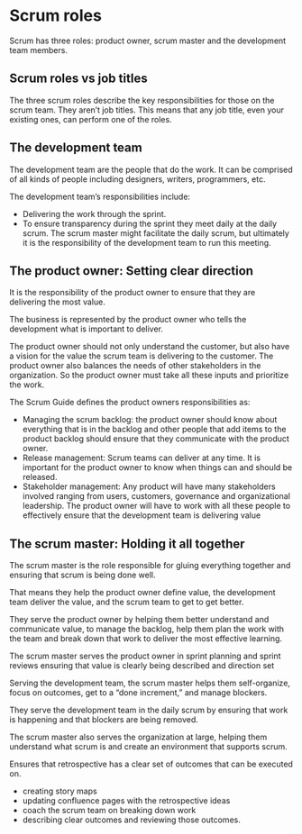 # Scrum roles

Scrum has three roles: product owner, scrum master and the development team members.

## Scrum roles vs job titles

The three scrum roles describe the key responsibilities for those on the scrum team. They aren’t job titles. This means that any job title, even your existing ones, can perform one of the roles.

## The development team

The development team are the people that do the work. It can be comprised of all kinds of people including designers, writers, programmers, etc.

The development team’s responsibilities include:

- Delivering the work through the sprint.
- To ensure transparency during the sprint they meet daily at the daily scrum. The scrum master might facilitate the daily scrum, but ultimately it is the responsibility of the development team to run this meeting.


## The product owner: Setting clear direction

It is the responsibility of the product owner to ensure that they are delivering the most value.

The business is represented by the product owner who tells the development what is important to deliver.

The product owner should not only understand the customer, but also have a vision for the value the scrum team is delivering to the customer. The product owner also balances the needs of other stakeholders in the organization. So the product owner must take all these inputs and prioritize the work.

The Scrum Guide defines the product owners responsibilities as:

- Managing the scrum backlog: the product owner should know about everything that is in the backlog and other people that add items to the product backlog should ensure that they communicate with the product owner.
- Release management: Scrum teams can deliver at any time. It is important for the product owner to know when things can and should be released.
- Stakeholder management: Any product will have many stakeholders involved ranging from users, customers, governance and organizational leadership. The product owner will have to work with all these people to effectively ensure that the development team is delivering value


## The scrum master: Holding it all together

The scrum master is the role responsible for gluing everything together and ensuring that scrum is being done well.

That means they help the product owner define value, the development team deliver the value, and the scrum team to get to get better.

They serve the product owner by helping them better understand and communicate value, to manage the backlog, help them plan the work with the team and break down that work to deliver the most effective learning.

The scrum master serves the product owner in sprint planning and sprint reviews ensuring that value is clearly being described and direction set

Serving the development team, the scrum master helps them self-organize, focus on outcomes, get to a “done increment,” and manage blockers.

They serve the development team in the daily scrum by ensuring that work is happening and that blockers are being removed. 

The scrum master also serves the organization at large, helping them understand what scrum is and create an environment that supports scrum.

Ensures that retrospective has a clear set of outcomes that can be executed on.

- creating story maps
- updating confluence pages with the retrospective ideas
- coach the scrum team on breaking down work
- describing clear outcomes and reviewing those outcomes.
